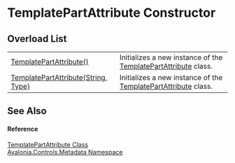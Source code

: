 # TemplatePartAttribute Constructor


## Overload List
<table>
<tr>
<td><a href="M_Avalonia_Controls_Metadata_TemplatePartAttribute__ctor">TemplatePartAttribute()</a></td>
<td>Initializes a new instance of the <a href="T_Avalonia_Controls_Metadata_TemplatePartAttribute">TemplatePartAttribute</a> class.</td>
</tr>
<tr>
<td><a href="M_Avalonia_Controls_Metadata_TemplatePartAttribute__ctor_1">TemplatePartAttribute(String, Type)</a></td>
<td>Initializes a new instance of the <a href="T_Avalonia_Controls_Metadata_TemplatePartAttribute">TemplatePartAttribute</a> class.</td>
</tr>
</table>

## See Also


#### Reference
<a href="T_Avalonia_Controls_Metadata_TemplatePartAttribute">TemplatePartAttribute Class</a>  
<a href="N_Avalonia_Controls_Metadata">Avalonia.Controls.Metadata Namespace</a>  

